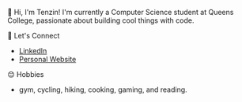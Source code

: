 👋 Hi, I'm Tenzin!
I'm currently a Computer Science student at Queens College, passionate about building cool things with code.

🤝 Let's Connect
- [LinkedIn](https://www.linkedin.com/in/tenzin-jhangowa-487ab3292)
- [Personal Website](https://tenzinjhangowa.me)

😊 Hobbies
- gym, cycling, hiking, cooking, gaming, and reading.
